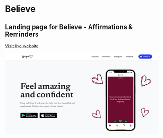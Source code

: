 
# Believe
## Landing page for Believe - Affirmations & Reminders

[Visit live website](https://github.com/armandojimenez/unique-app)

![Believe](unique_web.png)
